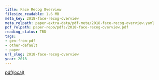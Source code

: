 ```yaml
---
title: Face Recog Overview
filesize_readable: 1.6 MB
meta_key: 2018-face-recog-overview
meta_relpath: paper-extra-data/pdf-meta/2018-face-recog-overview.yaml
pdf_relpath: paper-repo/pdfs/2018-face-recog-overview.pdf
reading_status: TBD
tags:
- gen-from-pdf
- other-default
- paper
url_slug: 2018-face-recog-overview
year: 2018
---
```


[pdf(local)](../../paper-repo/pdfs/2018-face-recog-overview.pdf)
